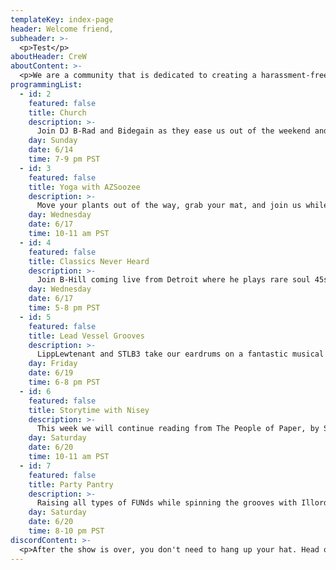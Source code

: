 ```yaml
---
templateKey: index-page
header: Welcome friend,
subheader: >-
  <p>Test</p>
aboutHeader: CreW
aboutContent: >-
  <p>We are a community that is dedicated to creating a harassment-free experience for everyone, regardless of age, body size, visible or invisible disability, ethnicity, sex characteristics, gender identity and expression, level of experience, education, socio-economic status, nationality, personal appearance, race, religion, or sexual identity and orientation.<br><br>We pledge to act and interact in ways that contribute to an open, welcoming, diverse, inclusive, and healthy space.<p>
programmingList:
  - id: 2
    featured: false
    title: Church
    description: >-
      Join DJ B-Rad and Bidegain as they ease us out of the weekend and lift our spirits with soulful tunes and dope cartoons.
    day: Sunday
    date: 6/14
    time: 7-9 pm PST
  - id: 3
    featured: false
    title: Yoga with AZSoozee
    description: >-
      Move your plants out of the way, grab your mat, and join us while Suze guides us through a sequence of yoga poses. Beginners welcome and encouraged.
    day: Wednesday
    date: 6/17
    time: 10-11 am PST
  - id: 4
    featured: false
    title: Classics Never Heard
    description: >-
      Join B-Hill coming live from Detroit where he plays rare soul 45s. Perfect for the outsiders and fort builders.
    day: Wednesday
    date: 6/17
    time: 5-8 pm PST
  - id: 5
    featured: false
    title: Lead Vessel Grooves 
    description: >-
      LippLewtenant and STLB3 take our eardrums on a fantastic musical voyage with funky drums and heavy shit.
    day: Friday
    date: 6/19
    time: 6-8 pm PST
  - id: 6
    featured: false
    title: Storytime with Nisey
    description: >-
      This week we will continue reading from The People of Paper, by Salvador Plascencia.
    day: Saturday
    date: 6/20
    time: 10-11 am PST
  - id: 7
    featured: false
    title: Party Pantry
    description: >-
      Raising all types of FUNds while spinning the grooves with Illordess and Freaky Outty! 
    day: Saturday
    date: 6/20
    time: 8-10 pm PST
discordContent: >-
  <p>After the show is over, you don't need to hang up your hat. Head over to our new Discord channel to chat! Please take the time to <a href="/resources">make yourself familiar with our Code of Conduct</a> before you dive in.</p>
---
```

